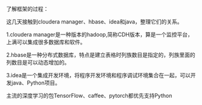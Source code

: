 了解框架的过程：

这几天接触到cloudera manager、hbase、idea和java，整理它们的关系。

1.cloudera manager是一种版本的hadoop,简称CDH版本，算是一个监控平台，上满可以集成很多数据库和软件。

2.hbase是一种分布式数据库，特点是建立表格时列族数目是指定的，列族里面的列数目是可以动态增加的。

3.idea是一个集成开发环境，将程序开发环境和程序调试环境集合在一起，可以开发java、Python项目。

主流的深度学习的包TensorFlow、caffee、pytorch都优先支持Python
